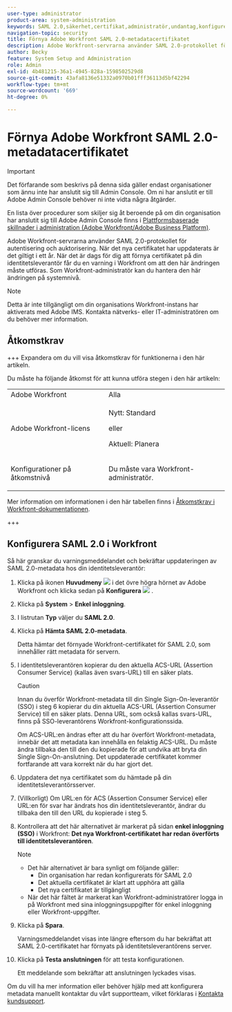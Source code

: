 ```yaml
---
user-type: administrator
product-area: system-administration
keywords: SAML 2.0,säkerhet,certifikat,administratör,undantag,konfigurera,metadata
navigation-topic: security
title: Förnya Adobe Workfront SAML 2.0-metadatacertifikatet
description: Adobe Workfront-servrarna använder SAML 2.0-protokollet för autentisering och auktorisering. När det nya certifikatet har uppdaterats är det giltigt i ett år. När det är dags för dig att förnya certifikatet på din identitetsleverantör får du en varning i Workfront om att den här ändringen måste utföras. Som Workfront-administratör kan du hantera den här ändringen på systemnivå.
author: Becky
feature: System Setup and Administration
role: Admin
exl-id: 4b481215-36a1-4945-828a-1598502529d8
source-git-commit: 43afa8136e51332a0970b01fff36113d5bf42294
workflow-type: tm+mt
source-wordcount: '669'
ht-degree: 0%

---
```


# Förnya Adobe Workfront SAML 2.0-metadatacertifikatet

>[!IMPORTANT]
>
>Det förfarande som beskrivs på denna sida gäller endast organisationer som ännu inte har anslutit sig till Admin Console. Om ni har anslutit er till Adobe Admin Console behöver ni inte vidta några åtgärder.
>
>En lista över procedurer som skiljer sig åt beroende på om din organisation har anslutit sig till Adobe Admin Console finns i [Plattformsbaserade skillnader i administration (Adobe Workfront/Adobe Business Platform)](../../../administration-and-setup/get-started-wf-administration/actions-in-admin-console.md).

Adobe Workfront-servrarna använder SAML 2.0-protokollet för autentisering och auktorisering. När det nya certifikatet har uppdaterats är det giltigt i ett år. När det är dags för dig att förnya certifikatet på din identitetsleverantör får du en varning i Workfront om att den här ändringen måste utföras. Som Workfront-administratör kan du hantera den här ändringen på systemnivå.

<!--Use this Important note box in the last few weeks before each update.

You must take action to update the metadata in your identity provider with the information from the renewed certificate before the specified date. Mismatched certificates can keep your users from logging in to Workfront after November 22, 2022.
 
-->

>[!NOTE]
>
>Detta är inte tillgängligt om din organisations Workfront-instans har aktiverats med Adobe IMS. Kontakta nätverks- eller IT-administratören om du behöver mer information.

## Åtkomstkrav

+++ Expandera om du vill visa åtkomstkrav för funktionerna i den här artikeln.

Du måste ha följande åtkomst för att kunna utföra stegen i den här artikeln:

<table style="table-layout:auto"> 
 <col> 
 <col> 
 <tbody> 
  <tr> 
   <td role="rowheader">Adobe Workfront</td> 
   <td>Alla</td> 
  </tr> 
 <tr> 
  <td role="rowheader">Adobe Workfront-licens</td> 
  <td> <p>Nytt: Standard </p>
 <p>eller</p> 
<p>Aktuell: Planera </p> 
</td> 
 </tr>   
 <tr> 
   <td role="rowheader">Konfigurationer på åtkomstnivå</td> 
   <td> <p>Du måste vara Workfront-administratör.</p> </td> 
  </tr> 
 </tbody> 
</table>

Mer information om informationen i den här tabellen finns i [Åtkomstkrav i Workfront-dokumentationen](/help/quicksilver/administration-and-setup/add-users/access-levels-and-object-permissions/access-level-requirements-in-documentation.md).

+++

## Konfigurera SAML 2.0 i Workfront

Så här granskar du varningsmeddelandet och bekräftar uppdateringen av SAML 2.0-metadata hos din identitetsleverantör:

1. Klicka på ikonen **Huvudmeny** ![](assets/main-menu-icon.png) i det övre högra hörnet av Adobe Workfront och klicka sedan på **Konfigurera** ![](assets/gear-icon-settings.png) .

1. Klicka på **System** > **Enkel inloggning**.

1. I listrutan **Typ** väljer du **SAML 2.0**.

1. Klicka på **Hämta SAML 2.0-metadata**.

   Detta hämtar det förnyade Workfront-certifikatet för SAML 2.0, som innehåller rätt metadata för servern.

1. I identitetsleverantören kopierar du den aktuella ACS-URL (Assertion Consumer Service) (kallas även svars-URL) till en säker plats.

   >[!CAUTION]
   >
   >Innan du överför Workfront-metadata till din Single Sign-On-leverantör (SSO) i steg 6 kopierar du din aktuella ACS-URL (Assertion Consumer Service) till en säker plats. Denna URL, som också kallas svars-URL, finns på SSO-leverantörens Workfront-konfigurationssida.
   >
   >
   >Om ACS-URL:en ändras efter att du har överfört Workfront-metadata, innebär det att metadata kan innehålla en felaktig ACS-URL. Du måste ändra tillbaka den till den du kopierade för att undvika att bryta din Single Sign-On-anslutning. Det uppdaterade certifikatet kommer fortfarande att vara korrekt när du har gjort det.

1. Uppdatera det nya certifikatet som du hämtade på din identitetsleverantörsserver.
1. (Villkorligt) Om URL:en för ACS (Assertion Consumer Service) eller URL:en för svar har ändrats hos din identitetsleverantör, ändrar du tillbaka den till den URL du kopierade i steg 5.
1. Kontrollera att det här alternativet är markerat på sidan **enkel inloggning (SSO)** i Workfront: **Det nya Workfront-certifikatet har redan överförts till identitetsleverantören**.

   >[!NOTE]
   >
   >* Det här alternativet är bara synligt om följande gäller:
   >   * Din organisation har redan konfigurerats för SAML 2.0
   >   * Det aktuella certifikatet är klart att upphöra att gälla
   >   * Det nya certifikatet är tillgängligt
   >* När det här fältet är markerat kan Workfront-administratörer logga in på Workfront med sina inloggningsuppgifter för enkel inloggning eller Workfront-uppgifter.

1. Klicka på **Spara**.

   Varningsmeddelandet visas inte längre eftersom du har bekräftat att SAML 2.0-certifikatet har förnyats på identitetsleverantörens server.

1. Klicka på **Testa anslutningen** för att testa konfigurationen.

   Ett meddelande som bekräftar att anslutningen lyckades visas.

Om du vill ha mer information eller behöver hjälp med att konfigurera metadata manuellt kontaktar du vårt supportteam, vilket förklaras i [Kontakta kundsupport](../../../workfront-basics/tips-tricks-and-troubleshooting/contact-customer-support.md).
